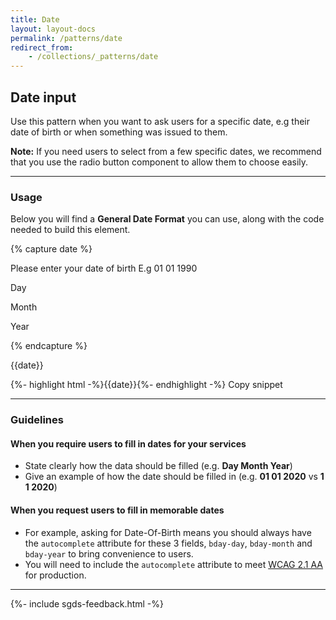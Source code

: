```yaml
---
title: Date
layout: layout-docs
permalink: /patterns/date
redirect_from:
    - /collections/_patterns/date
---
```

Date input
----------

Use this pattern when you want to ask users for a specific date, e.g their date of birth or when something was issued to them.

**Note:** If you need users to select from a few specific dates, we recommend that you use the radio button component to allow them to choose easily.

* * *

### Usage

Below you will find a **General Date Format** you can use, along with the code needed to build this element.

{% capture date %}

Please enter your date of birth E.g 01 01 1990

Day

Month

Year

{% endcapture %}

{{date}}

{%- highlight html -%}{{date}}{%- endhighlight -%} Copy snippet

* * *

### Guidelines

#### When you require users to fill in dates for your services

*   State clearly how the data should be filled (e.g. **Day Month Year**)
*   Give an example of how the date should be filled in (e.g. **01 01 2020** vs **1 1 2020**)

#### When you request users to fill in memorable dates

*   For example, asking for Date-Of-Birth means you should always have the `autocomplete` attribute for these 3 fields, `bday-day`, `bday-month` and `bday-year` to bring convenience to users.
*   You will need to include the `autocomplete` attribute to meet [WCAG 2.1 AA](https://www.w3.org/WAI/WCAG21/Understanding/identify-input-purpose.html) for production.

* * *

{%- include sgds-feedback.html -%}